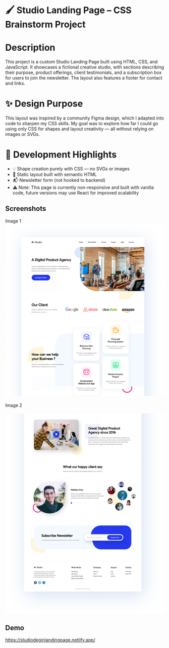 
# 🖌️ Studio Landing Page – CSS Brainstorm Project

# Description 

This project is a custom Studio Landing Page built using HTML, CSS, and JavaScript. It showcases a fictional creative studio, with sections describing their purpose, product offerings, client testimonials, and a subscription box for users to join the newsletter. The layout also features a footer for contact and links.

# ✨ Design Purpose
This layout was inspired by a community Figma design, which I adapted into code to sharpen my CSS skills. My goal was to explore how far I could go using only CSS for shapes and layout creativity — all without relying on images or SVGs.

# 🧠 Development Highlights

- 💡 Shape creation purely with CSS — no SVGs or images
- 📄 Static layout built with semantic HTML
- 📬 Newsletter form (not hooked to backend)
- ⚠️ Note: This page is currently non-responsive and built with vanilla code, future versions may use React for improved scalability



## Screenshots
Image 1
<br/>
<img src="Final Screenshots/image 1.png" alt="Demo Screenshot1" width="600px">
<br/>
<br/>
Image 2
<br/>
<br/>
<img src="Final Screenshots/image 2.png" alt="Demo Screenshot2" width="620px">

## Demo

https://studiodeginlandingpage.netlify.app/


